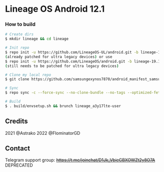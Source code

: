 # Lineage OS Android 12.1

### How to build ###

```bash
# Create dirs
$ mkdir lineage && cd lineage

# Init repo
$ repo init -u https://github.com/LineageOS-UL/android.git -b lineage-19.1 --git-lfs
(already patched for ultra legacy devices) or use
$ repo init -u https://github.com/LineageOS/android.git -b lineage-19.1 --git-lfs
(still needs to be patched for ultra legacy devices)

# Clone my local repo
$ git clone https://github.com/samsungexynos7870/android_manifest_samsung_a3y17lte.git -b lineage-19.1-oss_bsp-vndk .repo/local_manifests

# Sync
$ repo sync -c --force-sync --no-clone-bundle --no-tags --optimized-fetch --prune -j`nproc` -v

# Build
$ . build/envsetup.sh && brunch lineage_a3y17lte-user
```

## Credits
2021 @Astrako 2022 @FlominatorGD

## Contact
Telegram support group: <s>https://t.me/joinchat/D1Jk_VbieGBXOWZt2y8O7A</s> DEPRECATED
